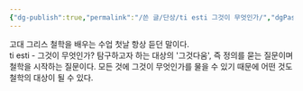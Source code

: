 ```yaml
---
{"dg-publish":true,"permalink":"/쓴 글/단상/ti esti 그것이 무엇인가/","dgPassFrontmatter":true}
---
```



고대 그리스 철학을 배우는 수업 첫날 항상 듣던 말이다.  
ti esti - 그것이 무엇인가? 탐구하고자 하는 대상의 '그것다움', 즉 정의를 묻는 질문이며 철학을 시작하는 질문이다. 모든 것에 그것이 무엇인가를 물을 수 있기 때문에 어떤 것도 철학의 대상이 될 수 있다.